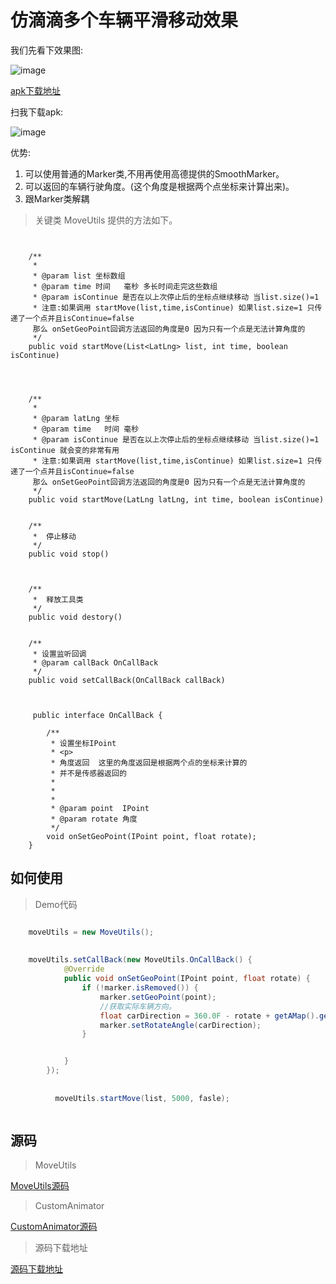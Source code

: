 # 仿滴滴多个车辆平滑移动效果 

我们先看下效果图:

![image](https://github.com/jikun2008/JustLikeDidiSmooth/blob/master/pic/%E4%BB%BF%E6%BB%B4%E6%BB%B4%E5%A4%9A%E4%B8%AA%E8%BD%A6%E8%BE%86%E7%A7%BB%E5%8A%A8.gif?raw=true)


[apk下载地址](https://github.com/jikun2008/JustLikeDidiSmooth/blob/master/pic/didiSmoothMove.apk)



扫我下载apk:

![image](https://github.com/jikun2008/JustLikeDidiSmooth/blob/master/pic/apk%E4%B8%8B%E8%BD%BD%E4%BA%8C%E7%BB%B4%E7%A0%81.png?raw=true)


优势: 
1. 可以使用普通的Marker类,不用再使用高德提供的SmoothMarker。
2. 可以返回的车辆行驶角度。(这个角度是根据两个点坐标来计算出来)。
3. 跟Marker类解耦




> 关键类 MoveUtils 提供的方法如下。

```


    /**
     *  
     * @param list 坐标数组
     * @param time 时间   毫秒 多长时间走完这些数组
     * @param isContinue 是否在以上次停止后的坐标点继续移动 当list.size()=1 
     * 注意:如果调用 startMove(list,time,isContinue) 如果list.size=1 只传递了一个点并且isContinue=false
     那么 onSetGeoPoint回调方法返回的角度是0 因为只有一个点是无法计算角度的
     */
    public void startMove(List<LatLng> list, int time, boolean isContinue)
    
    
    
    
    /**
     * 
     * @param latLng 坐标
     * @param time   时间 毫秒
     * @param isContinue 是否在以上次停止后的坐标点继续移动 当list.size()=1 isContinue 就会变的非常有用
     * 注意:如果调用 startMove(list,time,isContinue) 如果list.size=1 只传递了一个点并且isContinue=false
     那么 onSetGeoPoint回调方法返回的角度是0 因为只有一个点是无法计算角度的
     */
    public void startMove(LatLng latLng, int time, boolean isContinue)
    
    
    /**
     *  停止移动
     */
    public void stop()
    
    
    
    /**
     *  释放工具类 
     */
    public void destory()
    
    
    /**
     * 设置监听回调
     * @param callBack OnCallBack
     */
    public void setCallBack(OnCallBack callBack)
    
    
    
     public interface OnCallBack {

        /**
         * 设置坐标IPoint
         * <p>
         * 角度返回  这里的角度返回是根据两个点的坐标来计算的
         * 并不是传感器返回的 
         * 
         *
         *
         * @param point  IPoint
         * @param rotate 角度
         */
        void onSetGeoPoint(IPoint point, float rotate);
    }
```    

## 如何使用  

> Demo代码

```java

    moveUtils = new MoveUtils();
      
      
    moveUtils.setCallBack(new MoveUtils.OnCallBack() {
            @Override
            public void onSetGeoPoint(IPoint point, float rotate) {
                if (!marker.isRemoved()) {
                    marker.setGeoPoint(point);
                    //获取实际车辆方向。
                    float carDirection = 360.0F - rotate + getAMap().getCameraPosition().bearing;
                    marker.setRotateAngle(carDirection);
                }


            }
        });
        
        
          moveUtils.startMove(list, 5000, fasle);



```


    



## 源码

> MoveUtils



[MoveUtils源码](https://github.com/jikun2008/JustLikeDidiSmooth/blob/master/app/src/main/java/com/yisingle/didi/smooth/utils/MoveUtils.java)




> CustomAnimator

[CustomAnimator源码](https://github.com/jikun2008/JustLikeDidiSmooth/blob/master/app/src/main/java/com/yisingle/didi/smooth/utils/CustomAnimator.java)



> 源码下载地址

[源码下载地址](https://github.com/jikun2008/JustLikeDidiSmooth)




